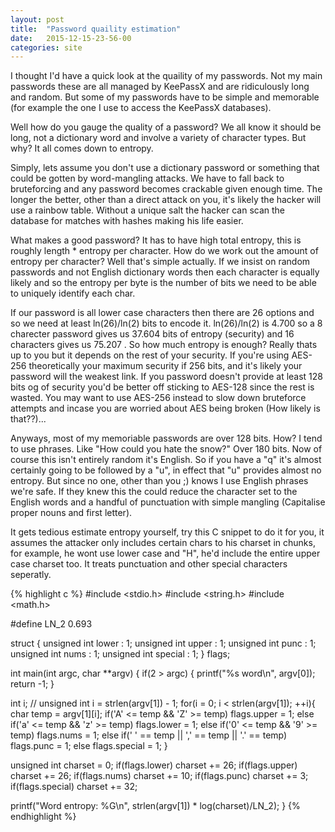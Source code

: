 ```yaml
---
layout: post
title:  "Password quaility estimation"
date:   2015-12-15-23-56-00
categories: site
---
```


I thought I'd have a quick look at the quaility of my passwords. Not my main passwords these are all managed by KeePassX and are ridiculously long and random. But some of my passwords have to be simple and memorable (for example the one I use to access the KeePassX databases).

Well how do you gauge the quality of a password? We all know it should be long, not a dictionary word and involve a variety of character types. But why? It all comes down to entropy.

Simply, lets assume you don't use a dictionary password or something that could be gotten by word-mangling attacks. We have to fall back to bruteforcing and any password becomes crackable given enough time. The longer the better, other than a direct attack on you, it's likely the hacker will use a rainbow table. Without a unique salt the hacker can scan the database for matches with hashes making his life easier.

What makes a good password? It has to have high total entropy, this is roughly length * entropy per character. How do we work out the amount of entropy per character? Well that's simple actually. If we insist on random passwords and not English dictionary words then each character is equally likely and so the entropy per byte is the number of bits we need to be able to uniquely identify each char.

If our password is all lower case characters then there are 26 options and so we need at least ln(26)/ln(2) bits to encode it. ln(26)/ln(2) is 4.700 so a 8 charecter password gives us 37.604 bits of entropy (security) and 16 characters gives us 75.207 . So how much entropy is enough? Really thats up to you but it depends on the rest of your security. If you're using AES-256 theoretically your maximum security if 256 bits, and it's likely your password will the weakest link. If you password doesn't provide at least 128 bits og of security you'd be better off sticking to AES-128 since the rest is wasted. You may want to use AES-256 instead to slow down bruteforce attempts and incase you are worried about AES being broken (How likely is that??)...

Anyways, most of my memoriable passwords are over 128 bits. How? I tend to use phrases. Like "How could you hate the snow?" Over 180 bits. Now of course this isn't entirely random it's English. So if you have a "q" it's almost certainly going to be followed by a "u", in effect that "u" provides almost no entropy. But since no one, other than you ;) knows I use English phrases we're safe. If they knew this the could reduce the character set to the English words and a handful of punctuation with simple mangling (Capitalise proper nouns and first letter).

It gets tedious estimate entropy yourself, try this C snippet to do it for you, it assumes the attacker only includes certain chars to his charset in chunks, for example, he wont use lower case and "H", he'd include the entire upper case charset too. It treats punctuation and other special characters seperatly.

{% highlight c %}
#include <stdio.h>
#include <string.h>
#include <math.h>

#define LN_2 0.693

struct {
  unsigned int lower : 1;
  unsigned int upper : 1;
  unsigned int punc : 1;
  unsigned int nums : 1;
  unsigned int special : 1;
} flags;

int main(int argc, char **argv) {
  if(2 > argc) {
    printf("%s word\n", argv[0]);
    return -1;
  }

  int i;
  //  unsigned int i = strlen(argv[1]) - 1;
  for(i = 0; i < strlen(argv[1]); ++i){
    char temp = argv[1][i];
    if('A' <= temp && 'Z' >= temp)
      flags.upper = 1;
    else if('a' <= temp && 'z' >= temp)
      flags.lower = 1;
    else if('0' <= temp && '9' >= temp)
      flags.nums = 1;
    else if(' ' == temp || ',' == temp || '.' == temp)
      flags.punc = 1;
    else
      flags.special = 1;
  }
  
  unsigned int charset = 0;
  if(flags.lower)
    charset += 26;
  if(flags.upper)
    charset += 26;
  if(flags.nums)
    charset += 10;
  if(flags.punc)
    charset += 3;
  if(flags.special)
    charset += 32;

  printf("Word entropy: %G\n", strlen(argv[1]) * log(charset)/LN_2);
}
{% endhighlight %}
